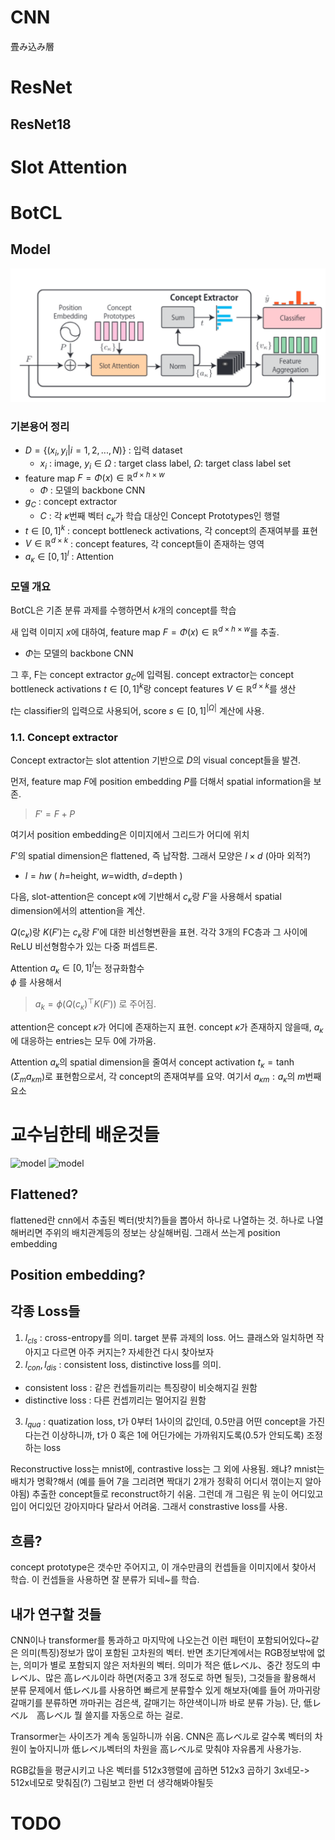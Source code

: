 # CNN
畳み込み層

# ResNet
## ResNet18


# Slot Attention


# BotCL
## Model
![model](./BotCLmodel.png)
### 기본용어 정리
* $D=\{(x_{i}, y_{i}|i=1, 2,...,N)\}$ : 입력 dataset 
  * $x_{i}$ : image, $y_{i} \in \Omega$ : target class label, $\Omega$: target class label set
* feature map $F = \Phi(x)\in \mathbb{R}^{d \times h \times w}$
  * $\Phi$ : 모델의 backbone CNN
* $g_{C}$ : concept extractor
  * $C$ : 각 $\kappa$번째 벡터 $c_{\kappa}$가 학습 대상인 Concept Prototypes인 행렬
* $t\in [0, 1]^{k}$ : concept bottleneck activations, 각 concept의 존재여부를 표현
* $V\in \mathbb{R}^{d \times k}$ : concept features, 각 concept들이 존재하는 영역
* $a_{\kappa} \in [0, 1]^{l}$ : Attention

### 모델 개요
BotCL은 기존 분류 과제를 수행하면서 $k$개의 concept를 학습 

새 입력 이미지 $x$에 대하여, feature map $F = \Phi(x)\in \mathbb{R}^{d \times h \times w}$를 추출. 
  * $\Phi$는 모델의 backbone CNN

그 후, F는 concept extractor $g_{C}$에 입력됨. concept extractor는 concept bottleneck activations $t \in [0, 1]^{k}$랑 concept features $V \in \mathbb{R}^{d \times k}$를 생산

$t$는 classifier의 입력으로 사용되어, score $s \in [0, 1]^{|\Omega|}$ 계산에 사용.
### 1.1. Concept extractor
Concept extractor는 slot attention 기반으로 $D$의 visual concept들을 발견.

먼저, feature map $F$에 position embedding $P$를 더해서 spatial information을 보존. 
> $F'=F+P$ 

여기서 position embedding은 이미지에서 그리드가 어디에 위치

$F'$의 spatial dimension은 flattened, 즉 납작함. 그래서 모양은 $l \times d$ (아마 외적?)
* $l = hw$ ( $h$=height, $w$=width, $d$=depth ) 

다음, slot-attention은 concept $\kappa$에 기반해서 $c_{\kappa}$랑 $F'$을 사용해서 spatial dimension에서의 attention을 계산. 

$Q(c_{\kappa})$랑 $K(F')$는 $c_{\kappa}$랑 $F'$에 대한 비선형변환을 표현. 각각 3개의 FC층과 그 사이에 ReLU 비선형함수가 있는 다중 퍼셉트론.

Attention $a_{\kappa} \in [0, 1]^{l}$는 정규화함수   
$\phi$ 를 사용해서
>$a_{k} = \phi (Q(c_{\kappa})^{\top}K(F'))$
로 주어짐.

attention은 concept $\kappa$가 어디에 존재하는지 표현. concept $\kappa$가 존재하지 않을때, $a_{\kappa}$에 대응하는 entries는 모두 0에 가까움. 

Attention $a_{\kappa}$의 spatial dimension을 줄여서 concept activation $t_{\kappa} = \tanh(\Sigma_{m} a_{\kappa m})$로 표현함으로서, 각 concept의 존재여부를 요약. 여기서 $a_{\kappa m}:a_{\kappa}$의 $m$번째 요소



# 교수님한테 배운것들
![model](./pilgi2.png)
![model](./pilgi1.png)
## Flattened?
flattened란 cnn에서 추출된 벡터(밧치?)들을 뽑아서 하나로 나열하는 것. 하나로 나열해버리면 주위의 배치관계등의 정보는 상실해버림. 그래서 쓰는게 position embedding
## Position embedding?

## 각종 Loss들 
1. $l_{cls}$ : cross-entropy를 의미. target 분류 과제의 loss. 어느 클래스와 일치하면 작아지고 다르면 아주 커지는? 자세한건 다시 찾아보자
2. $l_{con}, l_{dis}$ : consistent loss, distinctive loss를 의미. 
  * consistent loss : 같은 컨셉들끼리는 특징량이 비슷해지길 원함
  * distinctive loss : 다른 컨셉끼리는 멀어지길 원함
3. $l_{qua}$ : quatization loss, t가 0부터 1사이의 값인데, 0.5만큼 어떤 concept을 가진다는건 이상하니까, t가 0 혹은 1에 어딘가에는 가까워지도록(0.5가 안되도록) 조정하는 loss 

Reconstructive loss는 mnist에, contrastive loss는 그 외에 사용됨. 왜냐? mnist는 배치가 명확?해서 (예를 들어 7을 그리려면 짝대기 2개가 정확히 어디서 꺾이는지 알아야됨) 추출한 concept들로 reconstruct하기 쉬움. 그런데 개 그림은 뭐 눈이 어디있고 입이 어디있던 강아지마다 달라서 어려움. 그래서 constrastive loss를 사용.
## 흐름?
concept prototype은 갯수만 주어지고, 이 개수만큼의 컨셉들을 이미지에서 찾아서 학습. 이 컨셉들을 사용하면 잘 분류가 되네~를 학습.

## 내가 연구할 것들
CNN이나 transformer를 통과하고 마지막에 나오는건 이런 패턴이 포함되어있다~같은 의미(특징)정보가 많이 포함된 고차원의 벡터. 반면 초기단계에서는 RGB정보밖에 없는, 의미가 별로 포함되지 않은 저차원의 벡터. 의미가 적은 低レベル、중간 정도의 中レベル、많은 高レベル이라 하면(저중고 3개 정도로 하면 될듯), 그것들을 활용해서 분류 문제에서 低レベル를 사용하면 빠르게 분류할수 있게 해보자(예를 들어 까마귀랑 갈매기를 분류하면 까마귀는 검은색, 갈매기는 하얀색이니까 바로 분류 가능). 단, 低レベル　高レベル 뭘 쓸지를 자동으로 하는 걸로.

Transormer는 사이즈가 계속 동일하니까 쉬움. CNN은 高レベル로 갈수록 벡터의 차원이 높아지니까 低レベル벡터의 차원을 高レベル로 맞춰야 자유롭게 사용가능.

RGB값들을 평균시키고 나온 벡터를 512x3행렬에 곱하면 512x3 곱하기 3x네모-> 512x네모로 맞춰짐(?) 그림보고 한번 더 생각해봐야될듯
# TODO
